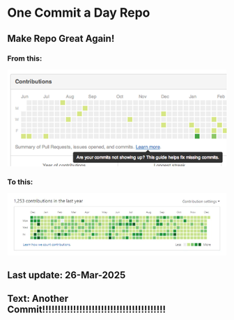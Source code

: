 # One Commit a Day Repo
## Make Repo Great Again!
### From this: 
![Alt text](./imgs/min.png)
### To this:
![Alt full](./imgs/full.jpg)

## Last update: 26-Mar-2025
## Text: Another Commit!!!!!!!!!!!!!!!!!!!!!!!!!!!!!!!!!!!!!!!!
